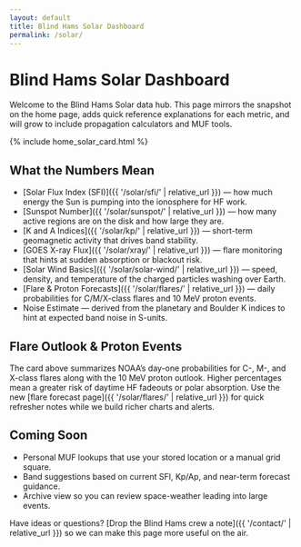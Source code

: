 ```yaml
---
layout: default
title: Blind Hams Solar Dashboard
permalink: /solar/
---
```


# Blind Hams Solar Dashboard

Welcome to the Blind Hams Solar data hub. This page mirrors the snapshot on the home page, adds quick reference explanations for each metric, and will grow to include propagation calculators and MUF tools.

{% include home_solar_card.html %}

## What the Numbers Mean

- [Solar Flux Index (SFI)]({{ '/solar/sfi/' | relative_url }}) — how much energy the Sun is pumping into the ionosphere for HF work.
- [Sunspot Number]({{ '/solar/sunspot/' | relative_url }}) — how many active regions are on the disk and how large they are.
- [K and A Indices]({{ '/solar/kp/' | relative_url }}) — short-term geomagnetic activity that drives band stability.
- [GOES X-ray Flux]({{ '/solar/xray/' | relative_url }}) — flare monitoring that hints at sudden absorption or blackout risk.
- [Solar Wind Basics]({{ '/solar/solar-wind/' | relative_url }}) — speed, density, and temperature of the charged particles washing over Earth.
- [Flare & Proton Forecasts]({{ '/solar/flares/' | relative_url }}) — daily probabilities for C/M/X-class flares and 10&nbsp;MeV proton events.
- Noise Estimate — derived from the planetary and Boulder K indices to hint at expected band noise in S-units.

## Flare Outlook & Proton Events

The card above summarizes NOAA’s day-one probabilities for C-, M-, and X-class flares along with the 10&nbsp;MeV proton outlook. Higher percentages mean a greater risk of daytime HF fadeouts or polar absorption. Use the new [flare forecast page]({{ '/solar/flares/' | relative_url }}) for quick refresher notes while we build richer charts and alerts.

## Coming Soon

- Personal MUF lookups that use your stored location or a manual grid square.
- Band suggestions based on current SFI, Kp/Ap, and near-term forecast guidance.
- Archive view so you can review space-weather leading into large events.

Have ideas or questions? [Drop the Blind Hams crew a note]({{ '/contact/' | relative_url }}) so we can make this page more useful on the air.
